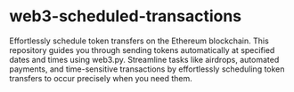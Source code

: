 # web3-scheduled-transactions
Effortlessly schedule token transfers on the Ethereum blockchain. This repository guides you through sending tokens automatically at specified dates and times using web3.py. Streamline tasks like airdrops, automated payments, and time-sensitive transactions by effortlessly scheduling token transfers to occur precisely when you need them.
